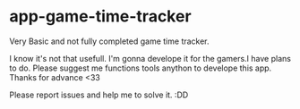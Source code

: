 # app-game-time-tracker
Very Basic and not fully completed game time tracker. 

I know it's not that usefull. I'm gonna develope it for the gamers.I have plans to do. 
Please suggest me functions tools anython to develope this app. Thanks for advance <33

Please report issues and help me to solve it. :DD
